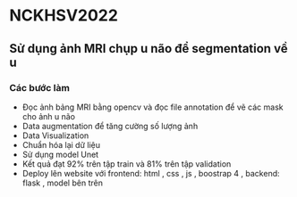 # NCKHSV2022
## Sử dụng ảnh MRI chụp u não để segmentation về u 
### Các bước làm 
- Đọc ảnh bảng MRI bằng opencv và đọc file annotation để vẽ các mask cho ảnh u não 
- Data augmentation để tăng cường số lượng ảnh 
- Data Visualization 
- Chuẩn hóa lại dữ liệu
- Sử dụng model Unet 
- Kết quả đạt 92% trên tập train và 81% trên tập validation 
- Deploy lên website với frontend: html , css , js , boostrap 4 , backend: flask , model bên trên
